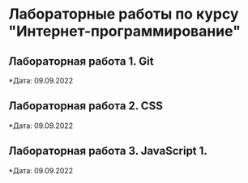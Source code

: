 # Лабораторные работы по курсу "Интернет-программирование"

## Лабораторная работа 1. Git

*Дата: 09.09.2022

## Лабораторная работа 2. CSS

*Дата: 09.09.2022

## Лабораторная работа 3. JavaScript 1.

*Дата: 09.09.2022
